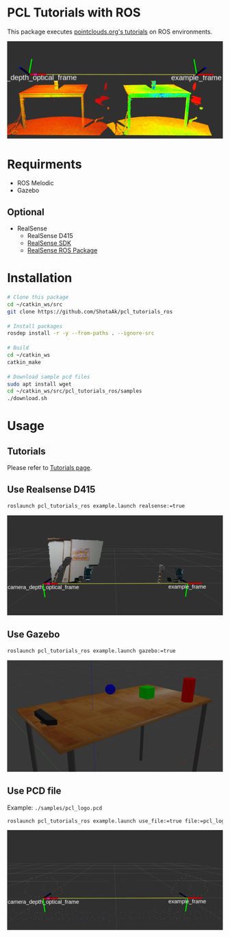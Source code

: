 # PCL Tutorials with ROS

This package executes [pointclouds.org's tutorials](http://www.pointclouds.org/documentation/tutorials/)
on ROS environments.

![statisticalOutlierRemoval](https://github.com/ShotaAk/pcl_tutorials_ros/blob/images/filtering/statisticalOutlierRemoval.png)

# Requirments

- ROS Melodic
- Gazebo

## Optional

- RealSense
    - RealSense D415 
    - [RealSense SDK](https://github.com/IntelRealSense/librealsense)
    - [RealSense ROS Package](https://github.com/IntelRealSense/realsense-ros)

# Installation

```bash
# Clone this package
cd ~/catkin_ws/src
git clone https://github.com/ShotaAk/pcl_tutorials_ros

# Install packages
rosdep install -r -y --from-paths . --ignore-src

# Build
cd ~/catkin_ws
catkin_make

# Download sample pcd files
sudo apt install wget
cd ~/catkin_ws/src/pcl_tutorials_ros/samples
./download.sh
```

# Usage

## Tutorials

Please refer to [Tutorials page](./doc/Tutorials.md).

## Use Realsense D415

```bash
roslaunch pcl_tutorials_ros example.launch realsense:=true
```

![realsense](https://github.com/ShotaAk/pcl_tutorials_ros/blob/images/realsense.png)

## Use Gazebo

```bash
roslaunch pcl_tutorials_ros example.launch gazebo:=true
```

![gazebo](https://github.com/ShotaAk/pcl_tutorials_ros/blob/images/gazebo.png)

## Use PCD file

Example: `./samples/pcl_logo.pcd`

```bash
roslaunch pcl_tutorials_ros example.launch use_file:=true file:=pcl_logo.pcd
```

![pcd_file](https://github.com/ShotaAk/pcl_tutorials_ros/blob/images/pcd.png)
